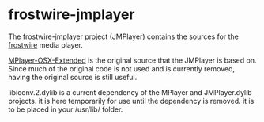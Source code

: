 frostwire-jmplayer
==================

The frostwire-jmplayer project (JMPlayer) contains the sources for the <a href="https://github.com/frostwire/frostwire-desktop">frostwire</a> media player.

<a href="https://github.com/sttz/MPlayer-OSX-Extended">MPlayer-OSX-Extended</a> is the original source that the JMPlayer is based on.  Since much of the original code is not used and is currently removed, having the original source is still useful.

libiconv.2.dylib is a current dependency of the MPlayer and JMPlayer.dylib projects.  it is here temporarily for use until the dependency is removed.  it is to be placed in your /usr/lib/ folder.